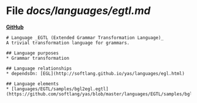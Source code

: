 # File _docs/languages/egtl.md_
**[GitHub](https://github.com/softlang/yas/blob/master/docs/languages/egtl.md)**
```
# Language _EGTL (Extended Grammar Transformation Language)_
A trivial transformation language for grammars.

## Language purposes
* Grammar transformation

## Language relationships
* dependsOn: [EGL](http://softlang.github.io/yas/languages/egl.html)

## Language elements
* [languages/EGTL/samples/bgl2egl.egtl](https://github.com/softlang/yas/blob/master/languages/EGTL/samples/bgl2egl.egtl)
```
